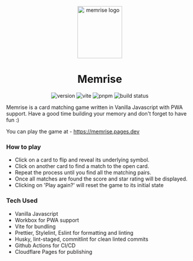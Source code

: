 <div align="center">
  <a href="https://memrise.pages.dev/">
    <img width="120" height="140" hspace="10"
      src="https://memrise.pages.dev/logo.svg" alt="memrise logo">
  </a>
  <h1>Memrise</h1>
  <img src="https://img.shields.io/github/package-json/v/fatehak/memrise" alt="version" />
<img src="https://img.shields.io/github/package-json/dependency-version/fatehak/memrise/dev/vite" alt="vite" />
<img src="https://img.shields.io/badge/pnpm-latest-yellow" alt="pnpm" />
  <img src="https://img.shields.io/github/actions/workflow/status/fatehak/memrise/lint_build_publish.yaml?branch=main" alt="build status" />
</div>

Memrise is a card matching game written in Vanilla Javascript with PWA support. Have a good time building your memory and don't forget to have fun :)

You can play the game at - https://memrise.pages.dev

### How to play

- Click on a card to flip and reveal its underlying symbol.
- Click on another card to find a match to the open card.
- Repeat the process until you find all the matching pairs.
- Once all matches are found the score and star rating will be displayed.
- Clicking on 'Play again?' will reset the game to its initial state

### Tech Used

- Vanilla Javascript
- Workbox for PWA support
- Vite for bundling
- Prettier, Stylelint, Eslint for formatting and linting
- Husky, lint-staged, commitlint for clean linted commits
- Github Actions for CI/CD
- Cloudflare Pages for publishing
